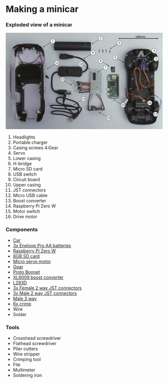 # Making a minicar

### Exploded view of a minicar
![explode_view.jpg](explode_view.jpg)

1. Headlights
2. Portable charger
3. Casing screws
4.Gear
5. Servo
6. Lower casing
7. H-bridge
8. Micro SD card
9. USB switch
10. Circuit board
11. Upper casing
12. JST connectors
13. Micro USB cable
14. Boost converter
15. Raspberry Pi Zero W
16. Motor switch
17. Drive motor

### Components
* [Car]()
* [3x Eneloop Pro AA batteries]()
* [Raspberry Pi Zero W]()
* [8GB SD card]()
* [Micro servo motor]()
* [Gear](gear.pdf)
* [Proto Bonnet]()
* [XL6009 boost converter]()
* [L293D]()
* [3x Female 2 way JST connectors]()
* [3x Male 2 way JST connectors](https://uk.rs-online.com/web/p/pcb-headers/4838461/)
* [Male 3 way]()
* [6x crimp]()
* Wire
* Solder

### Tools
* Crosshead screwdriver
* Flathead screwdriver
* Plier cutters
* Wire stripper
* Crimping tool
* File
* Multimeter
* Soldering iron
